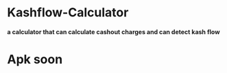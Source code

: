 # Kashflow-Calculator

<h4> a calculator that can calculate cashout charges and can detect kash flow </h4>
<h1>Apk soon</h1>
